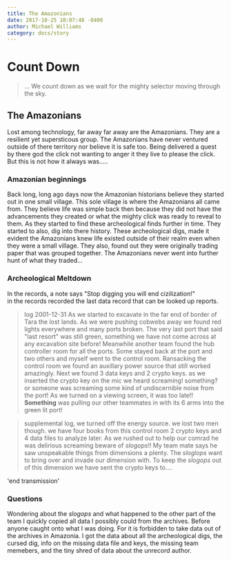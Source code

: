 ```yaml
---
title: The Amazonians
date: 2017-10-25 10:07:48 -0400
author: Michael Williams
category: docs/story
---
```

# Count Down

> ... We count down as we wait for the mighty selector moving through the sky.

## The Amazonians

Lost among technology, far away far away are the Amazonians. They are a resilient yet supersticous group. The Amazonians have never ventured outside of there territory nor believe it is safe too. Being delivered a quest by there god the click not wanting to anger it they live to please the click. But this is not how it always was.....

### Amazonian beginnings

Back long, long ago days now the Amazonian historians believe they started out in one small village. This sole village is where the Amazonians all came from. They believe life was simple back then because they did not have the advancements they created or what the mighty click was ready to reveal to them.
As they started to find these archeological finds further in time. They started to also, dig into there history. These archeological digs, made it evident the Amazonians knew life existed outside of their realm even when they were a small village. They also, found out they were originally trading paper that was grouped together. The Amazonians never went into further hunt of what they traded...

### Archeological Meltdown

In the records, a note says "Stop digging you will end cizilization!"<br>
in the records recorded the last data record that can be looked up reports.
>log 2001-12-31 As we started to excavate in the far end of border of Tara the lost lands. As we were pushing cobwebs away we found red lights everywhere and many ports broken. The very last port that said "last resort" was still green, something we have not come across at any excavation site before! Meanwhile another team found the hub controller room for all the ports. Some stayed back at the port and two others and myself went to the control room. Ransacking the control room we found an auxillary power source that still worked amazingly. Next we found 3 data keys and 2 crypto keys. as we inserted the crypto key on the mic we heard screaming! something? or someone was screaming some kind of undiscernible noise from the port! As we turned on a viewing screen, it was too late!! **Something** was pulling our other teammates in with its 6 arms into the green lit port! 

> supplemental log, we turned off the energy source. we lost two men though. we have four books from this control room 2 crypto keys and 4 data files to analyze later. As we rushed out to help our comrad he was delirious screaming beware of _slogops_!! My team mate says he saw unspeakable things from dimensions a plenty. The _sloglops_ want to bring over and invade our dimension with. To keep the _slogops_ out of this dimension we have sent the crypto keys to.... 

'end transmission' <br>

### Questions

Wondering about the _slogops_ and what happened to the other part of the team I quickly copied all data I possibly could from the archives. Before anyone caught onto what I was doing. For it is forbidden to take data out of the archives in Amazonia.
I got the data about all the archeological digs, the cursed dig, info on the missing data file and keys, the missing team memebers, and the tiny shred of data about the unrecord author.